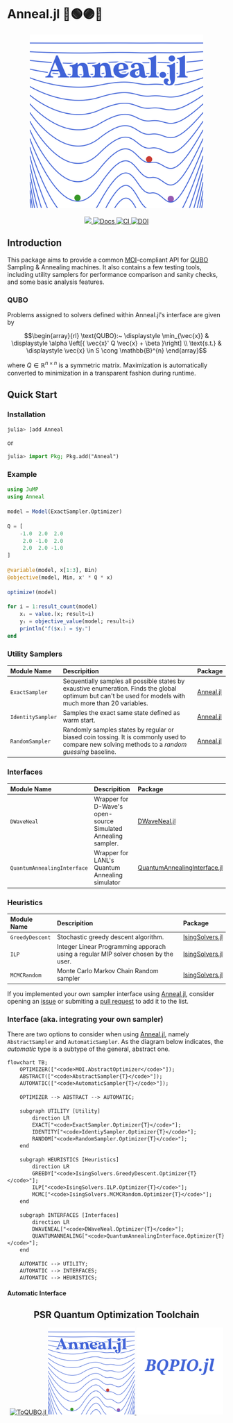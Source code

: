 # Anneal.jl 🔴🟢🟣🔵

<div align="center">
    <a href="/docs/src/assets/">
        <img src="/docs/src/assets/logo.svg" width=400px alt="Anneal.jl" />
    </a>
    <br>
    <br>
    <a href="https://codecov.io/gh/psrenergy/Anneal.jl">
        <img src="https://codecov.io/gh/psrenergy/Anneal.jl/branch/master/graph/badge.svg?token=729WFU0752"/>
    </a>
    <a href="https://psrenergy.github.io/Anneal.jl/dev">
        <img src="https://img.shields.io/badge/docs-dev-blue.svg" alt="Docs">
    </a>
    <a href="https://github.com/psrenergy/Anneal.jl/actions/workflows/ci.yml">
        <img src="https://github.com/psrenergy/Anneal.jl/actions/workflows/ci.yml/badge.svg?branch=master" alt="CI" />
    </a>
    <a href="https://doi.org/10.5281/zenodo.6390515">
        <img src="https://zenodo.org/badge/DOI/10.5281/zenodo.6390515.svg" alt="DOI">
    </a>
</div>

## Introduction
This package aims to provide a common [MOI](https://github.com/jump-dev/MathOptInterface.jl)-compliant API for [QUBO](https://en.wikipedia.org/wiki/Quadratic_unconstrained_binary_optimization) Sampling & Annealing machines. It also contains a few testing tools, including utility samplers for performance comparison and sanity checks, and some basic analysis features.

### QUBO
Problems assigned to solvers defined within Anneal.jl's interface are given by

$$\begin{array}{rl}
\text{QUBO}:~ \displaystyle \min_{\vec{x}} & \displaystyle \alpha \left[{ \vec{x}' Q \vec{x} + \beta }\right] \\
                               \text{s.t.} & \displaystyle \vec{x} \in S \cong \mathbb{B}^{n}
\end{array}$$

where $Q \in \mathbb{R}^{n \times n}$ is a symmetric matrix. Maximization is automatically converted to minimization in a transparent fashion during runtime.

## Quick Start

### Installation
```julia
julia> ]add Anneal
```
or
```julia
julia> import Pkg; Pkg.add("Anneal")
``` 

### Example
```julia
using JuMP
using Anneal

model = Model(ExactSampler.Optimizer)

Q = [
    -1.0  2.0  2.0
     2.0 -1.0  2.0
     2.0  2.0 -1.0
]

@variable(model, x[1:3], Bin)
@objective(model, Min, x' * Q * x)

optimize!(model)

for i = 1:result_count(model)
    xᵢ = value.(x; result=i)
    yᵢ = objective_value(model; result=i)
    println("f($xᵢ) = $yᵢ")
end
```

### Utility Samplers
| Module Name       | Descripition                                 | Package                                             |
| :------ | :----------- | :-------- |
| `ExactSampler`    | Sequentially samples all possible states by exaustive enumeration. Finds the global optimum but can't be used for models with much more than 20 variables. | [Anneal.jl](https://github.com/psrenergy/Anneal.jl) |
| `IdentitySampler` | Samples the exact same state defined as warm start.                                                                                                        | [Anneal.jl](https://github.com/psrenergy/Anneal.jl) |
| `RandomSampler`   | Randomly samples states by regular or biased coin tossing. It is commonly used to compare new solving methods to a _random guessing_ baseline.             | [Anneal.jl](https://github.com/psrenergy/Anneal.jl) |

### Interfaces
| Module Name                 | Descripition                                                                                                                                               | Package                                             |
| :---------------- | :--------------------------------------------------------------------------------------------------------------------------------------------------------- | :-------------------------------------------------- |
| `DWaveNeal`                 | Wrapper for D-Wave's open-source Simulated Annealing sampler. | [DWaveNeal.jl](https://github.com/psrenergy/DWaveNeal.jl) |
| `QuantumAnnealingInterface` | Wrapper for LANL's Quantum Annealing simulator | [QuantumAnnealingInterface.jl](https://github.com/psrenergy/QuantumAnnealingInterface.jl) |

### Heuristics
| Module Name       | Descripition                                                                                                                                               | Package                                             |
| :---------------- | :--------------------------------------------------------------------------------------------------------------------------------------------------------- | :-------------------------------------------------- |
| `GreedyDescent` | Stochastic greedy descent algorithm. | [IsingSolvers.jl](https://github.com/psrenergy/IsingSolvers.jl) |
| `ILP`       | Integer Linear Programming apporach using a regular MIP solver chosen by the user. | [IsingSolvers.jl](https://github.com/psrenergy/IsingSolvers.jl) |
| `MCMCRandom` | Monte Carlo Markov Chain Random sampler |  [IsingSolvers.jl](https://github.com/psrenergy/IsingSolvers.jl) |



If you implemented your own sampler interface using [Anneal.jl](https://github.com/psrenergy/Anneal.jl), consider opening an [issue](https://github.com/psrenergy/Anneal.jl/issues) or submiting a [pull request](https://github.com/psrenergy/Anneal.jl/pulls) to add it to the list.


### Interface (aka. integrating your own sampler)
There are two options to consider when using [Anneal.jl](https://github.com/psrenergy/Anneal.jl), namely `AbstractSampler` and `AutomaticSampler`.
As the diagram below indicates, the _automatic_ type is a subtype of the general, abstract one.

```mermaid
flowchart TB;
    OPTIMIZER(["<code>MOI.AbstractOptimizer</code>"]);
    ABSTRACT(["<code>AbstractSampler{T}</code>"]);
    AUTOMATIC(["<code>AutomaticSampler{T}</code>"]);
    
    OPTIMIZER --> ABSTRACT --> AUTOMATIC;

    subgraph UTILITY [Utility]
        direction LR
        EXACT["<code>ExactSampler.Optimizer{T}</code>"];
        IDENTITY["<code>IdentiySampler.Optimizer{T}</code>"];
        RANDOM["<code>RandomSampler.Optimizer{T}</code>"];
    end
    
    subgraph HEURISTICS [Heuristics]
        direction LR
        GREEDY["<code>IsingSolvers.GreedyDescent.Optimizer{T}</code>"];
        ILP["<code>IsingSolvers.ILP.Optimizer{T}</code>"];
        MCMC["<code>IsingSolvers.MCMCRandom.Optimizer{T}</code>"];
    end
    
    subgraph INTERFACES [Interfaces]
        direction LR
        DWAVENEAL["<code>DWaveNeal.Optimizer{T}</code>"];
        QUANTUMANNEALING["<code>QuantumAnnealingInterface.Optimizer{T}</code>"];
    end
       
    AUTOMATIC --> UTILITY;
    AUTOMATIC --> INTERFACES;
    AUTOMATIC --> HEURISTICS;
```

#### Automatic Interface


<div align="center">
    <h2>PSR Quantum Optimization Toolchain</h2>
    <a href="https://github.com/psrenergy/ToQUBO.jl">
        <img width="200px" src="https://raw.githubusercontent.com/psrenergy/ToQUBO.jl/master/docs/src/assets/logo.svg" alt="ToQUBO.jl" />
    </a>
    <a href="https://github.com/psrenergy/Anneal.jl">
        <img width="200px" src="https://raw.githubusercontent.com/psrenergy/Anneal.jl/master/docs/src/assets/logo.svg" alt="Anneal.jl" />
    </a>
    <a href="https://github.com/psrenergy/QUBOTools.jl">
        <img width="200px" src="https://raw.githubusercontent.com/psrenergy/QUBOTools.jl/main/docs/src/assets/logo.svg" alt="QUBOTools.jl" />
    </a>
</div>
